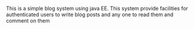 This is a simple blog system using java EE.
This system provide facilities for authenticated users to write blog posts and any one to read them and comment on them
